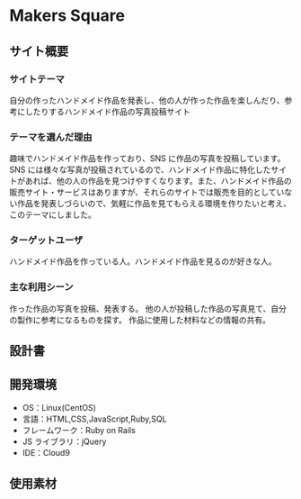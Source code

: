 # Makers Square

## サイト概要

### サイトテーマ

自分の作ったハンドメイド作品を発表し、他の人が作った作品を楽しんだり、参考にしたりするハンドメイド作品の写真投稿サイト

### テーマを選んだ理由

趣味でハンドメイド作品を作っており、SNS に作品の写真を投稿しています。SNS には様々な写真が投稿されているので、ハンドメイド作品に特化したサイトがあれば、他の人の作品を見つけやすくなります。また、ハンドメイド作品の販売サイト・サービスはありますが、それらのサイトでは販売を目的としていない作品を発表しづらいので、気軽に作品を見てもらえる環境を作りたいと考え、このテーマにしました。

### ターゲットユーザ

ハンドメイド作品を作っている人。ハンドメイド作品を見るのが好きな人。

### 主な利用シーン

作った作品の写真を投稿、発表する。
他の人が投稿した作品の写真見て、自分の製作に参考になるものを探す。
作品に使用した材料などの情報の共有。

## 設計書

## 開発環境

- OS：Linux(CentOS)
- 言語：HTML,CSS,JavaScript,Ruby,SQL
- フレームワーク：Ruby on Rails
- JS ライブラリ：jQuery
- IDE：Cloud9

## 使用素材